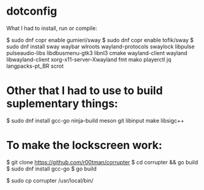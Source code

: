 # dotconfig

What I had to install, run or compile:

$ sudo dnf copr enable gumieri/sway
$ sudo dnf copr enable tofik/sway
$ sudo dnf install sway waybar wlroots wayland-protocols swaylock libpulse pulseaudio-libs libdbusmenu-gtk3 libnl3 cmake wayland-client wayland libwayland-client xorg-x11-server-Xwayland fmt mako playerctl jq langpacks-pt_BR scrot 


# Other that I had to use to build suplementary things:

$ sudo dnf install gcc-go ninja-build meson git libinput make libsigc++ 

# To make the lockscreen work:

$ git clone https://github.com/r00tman/corrupter
$ cd corrupter && go build
$ sudo dnf install gcc-go
$ go build

$ sudo cp corrupter /usr/local/bin/
